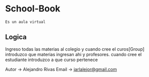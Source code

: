 # School-Book
	Es un aula virtual

## Logica
Ingreso todas las materias al colegio y cuando cree el curos[Group] introduzco que materias ingresan ahi y profesores.
cuando cree el estudiante introduzco a que curso pertenece

Autor -> Alejandro Rivas
Email -> jarlalejor@gmail.com